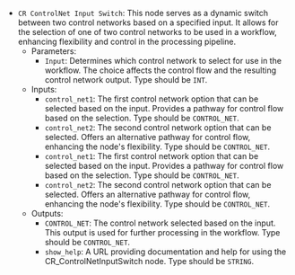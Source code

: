 - `CR ControlNet Input Switch`: This node serves as a dynamic switch between two control networks based on a specified input. It allows for the selection of one of two control networks to be used in a workflow, enhancing flexibility and control in the processing pipeline.
    - Parameters:
        - `Input`: Determines which control network to select for use in the workflow. The choice affects the control flow and the resulting control network output. Type should be `INT`.
    - Inputs:
        - `control_net1`: The first control network option that can be selected based on the input. Provides a pathway for control flow based on the selection. Type should be `CONTROL_NET`.
        - `control_net2`: The second control network option that can be selected. Offers an alternative pathway for control flow, enhancing the node's flexibility. Type should be `CONTROL_NET`.
        - `control_net1`: The first control network option that can be selected based on the input. Provides a pathway for control flow based on the selection. Type should be `CONTROL_NET`.
        - `control_net2`: The second control network option that can be selected. Offers an alternative pathway for control flow, enhancing the node's flexibility. Type should be `CONTROL_NET`.
    - Outputs:
        - `CONTROL_NET`: The control network selected based on the input. This output is used for further processing in the workflow. Type should be `CONTROL_NET`.
        - `show_help`: A URL providing documentation and help for using the CR_ControlNetInputSwitch node. Type should be `STRING`.
